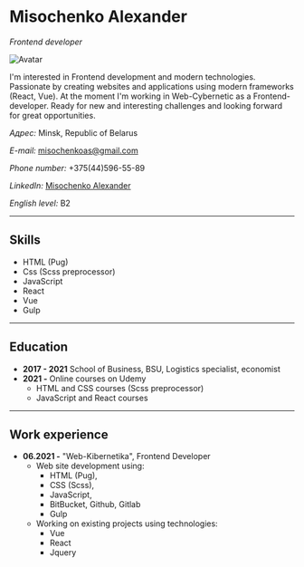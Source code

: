 # Misochenko Alexander

*Frontend developer*

![Avatar](https://media-exp1.licdn.com/dms/image/C4E03AQHoDTbxcnG8Gw/profile-displayphoto-shrink_200_200/0/1628579552964?e=1653523200&v=beta&t=DAjK_1pL3bgS3TyakSGc0mzO9m7zGlZsDeB753pwjJY)

I'm interested in Frontend development and modern technologies. Passionate by creating websites and applications using modern frameworks (React, Vue). At the moment I'm working in Web-Cybernetic as a Frontend-developer. Ready for new and interesting challenges and looking forward for great opportunities.

*Адрес:*
Minsk, Republic of Belarus

*E-mail:*
[misochenkoas@gmail.com](mailto:misochenkoas@gmail.com)

*Phone number:*
+375(44)596-55-89

*LinkedIn:*
[Misochenko Alexander](https://www.linkedin.com/in/alexandr-misochenko-21743a170)

*English level:* B2

---
## Skills
* HTML (Pug)
* Css (Scss preprocessor)
* JavaScript
* React
* Vue
* Gulp

---
## Education
* **2017 - 2021** School of Business, BSU, Logistics specialist, economist
* **2021 -** Online courses on Udemy
	* HTML and CSS courses (Scss preprocessor)
	* JavaScript and React courses

---
## Work experience

* **06.2021 -** "Web-Kibernetika", Frontend Developer
	* Web site development using:
		* HTML (Pug), 
		* CSS (Scss), 
		* JavaScript,
		* BitBucket, Github, Gitlab
		* Gulp
	* Working on existing projects using technologies:
		* Vue
		* React
		* Jquery